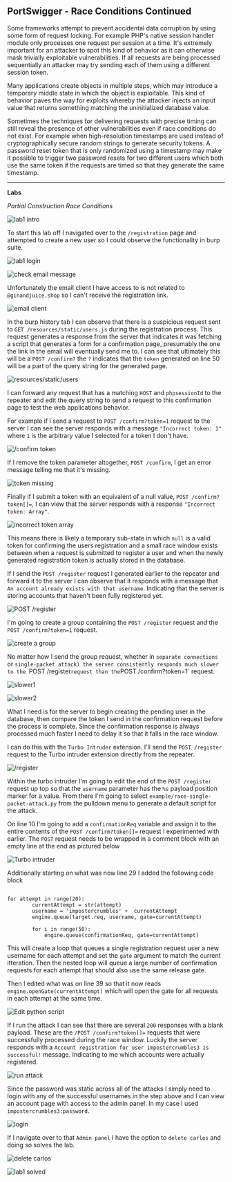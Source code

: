 ## **PortSwigger - Race Conditions Continued**

Some frameworks attempt to prevent accidental data corruption by using some form of request locking. For example PHP's native session handler module only processes one request per session at a time.  It's extremely important for an attacker to spot this kind of behavior as it can otherwise mask trivially exploitable vulnerabilities. If all requests are being processed sequentially an attacker may try sending each of them using a different session token. 

Many applications create objects in multiple steps, which may introduce a temporary middle state in which the object is exploitable. This kind of behavior paves the way for exploits whereby the attacker injects an input value that returns something matching the uninitialized database value.  

Sometimes the techniques for delivering requests with precise timing can still reveal the presence of other vulnerabilities even if race conditions do not exist. For example when high-resolution timestamps are used instead of cryptographically secure random strings to generate security tokens. A password reset token that is only randomized using a timestamp may make it possible to trigger two password resets for two different users which both use the same token if the requests are timed so that they generate the same timestamp. 

---

**Labs**

*Partial Construction Race Conditions*

![lab1 intro](/docs/assets/images/portswigger/raceconditionscontinued/rcc01.png)

To start this lab off I navigated over to the `/registration` page and attempted to create a new user so I could observe the functionality in burp suite. 

![lab1 login](/docs/assets/images/portswigger/raceconditionscontinued/rcc02.png)

![check email message](/docs/assets/images/portswigger/raceconditionscontinued/rcc03.png)

Unfortunately the email client I have access to is not related to `@ginandjuice.shop` so I can't receive the registration link.

![email client](/docs/assets/images/portswigger/raceconditionscontinued/rcc04.png)

In the burp history tab I can observe that there is a suspicious request sent to `GET /resources/static/users.js` during the registration process. This request generates a response from the server that indicates it was fetching a script that generates a form for a confirmation page, presumably the one the link in the email will eventually send me to. I can see that ultimately this will be a `POST /confirm?`  the `?` indicates that the `token` generated on line 50 will be a part of the query string for the generated page. 

![resources/static/users](/docs/assets/images/portswigger/raceconditionscontinued/rcc05.png)

I can forward any request that has a matching `HOST` and `phpsessionId` to the repeater and edit the query string to send a request to this confirmation page to test the web applications behavior.  

For example if I send a request to `POST /confirm?token=1` request to the server I can see the server responds with a message `"Incorrect token: 1"` where `1` is the arbitrary value I selected for a token I don't have. 

![/confirm token](/docs/assets/images/portswigger/raceconditionscontinued/rcc06.png)

If I remove the token parameter altogether, `POST /confirm`, I get an error message telling me that it's missing. 

![token missing](/docs/assets/images/portswigger/raceconditionscontinued/rcc07.png)

Finally if I submit a token with an equivalent of a null value, `POST /confirm?token[]=`, I can view that the server responds with a response `"Incorrect token: Array"`. 

![incorrect token array](/docs/assets/images/portswigger/raceconditionscontinued/rcc08.png)

This means there is likely a temporary sub-state in which `null` is a valid token for confirming the users registration and a small race window exists between when a request is submitted to register a user and when the newly generated registration token is actually stored in the database. 

If I send the `POST /register` request I generated earlier to the repeater and forward it to the server I can observe that it responds with a message that `An account already exists with that username`. Indicating that the server is storing accounts that haven't been fully registered yet. 

![POST /register](/docs/assets/images/portswigger/raceconditionscontinued/rcc09.png)

I'm going to create a group containing the `POST /register` request and the `POST /confirm?token=1` request. 

![create a group](/docs/assets/images/portswigger/raceconditionscontinued/rcc10.png)

No matter how I send the group request, whether in `separate connections` or `single-packet attack) the server consistently responds much slower to the `POST /register` request than the `POST /confirm?token=1` request. 

![slower1](/docs/assets/images/portswigger/raceconditionscontinued/rcc11.png)

![slower2](/docs/assets/images/portswigger/raceconditionscontinued/rcc12.png)

What I need is for the server to begin creating the pending user in the database, then compare the token I send in the confirmation request before the process is complete. Since the confirmation response is always processed much faster I need to delay it so that it falls in the race window. 

I can do this with the `Turbo Intruder` extension. I'll send the `POST /register` request to the Turbo intruder extension directly from the repeater.  

![/register](/docs/assets/images/portswigger/raceconditionscontinued/rcc13.png)

Within the turbo intruder I'm going to edit the end of the `POST /register` request up top so that the `username` parameter has the `%s` payload position marker for a value. From there I'm going to select `example/race-single-packet-attack.py` from the pulldown menu to generate a default script for the attack.  

On line 10 I'm going to add a `confirmationReq` variable and assign it to the entire contents of the `POST /confirm?token[]=` request I experimented with earlier. The `POST` request needs to be wrapped in a comment block with an empty line at the end as pictured below 

![Turbo intruder](/docs/assets/images/portswigger/raceconditionscontinued/rcc14.png)

Additionally starting on what was now line 29 I added the following code block  

``` 

for attempt in range(20): 
        currentAttempt = str(attempt) 
        username = 'impostercrumbles' +  currentAttempt 
        engine.queue(target.req, username, gate=currentAttempt) 

        for i in range(50): 
            engine.queue(confirmationReq, gate=currentAttempt) 

```

This will create a loop that queues a single registration request user a new username for each attempt and set the `gate` argument to match the current itteration. Then the nested loop will queue a large number of confirmation requests for each attempt  that should also use the same release gate. 

Then I edited what was on line 39 so that it now reads `engine.openGate(currentAttempt)` which will open the gate for all requests in each attempt at the same time. 

![Edit python script](/docs/assets/images/portswigger/raceconditionscontinued/rcc15.png)

If I run the attack I can see that there are several `200` responses with a blank payload. These are the `/POST /confirm?token[]=` requests that were successfully processed during the race window. Luckily the server responds with a `Account registration for user impostercrumbles3 is successful!` message. Indicating to me which accounts were actually registered. 

![run attack](/docs/assets/images/portswigger/raceconditionscontinued/rcc16.png)

Since the password was static across all of the attacks I simply need to login with any of the successful usernames in the step above and I can view an account page with access to the admin panel. In my case I used `impostercrumbles3:password`. 

![login](/docs/assets/images/portswigger/raceconditionscontinued/rcc17.png)

If I navigate over to that `Admin panel` I have the option to `delete carlos` and doing so solves the lab. 

![delete carlos](/docs/assets/images/portswigger/raceconditionscontinued/rcc18.png)

![lab1 solved](/docs/assets/images/portswigger/raceconditionscontinued/rcc19.png)


